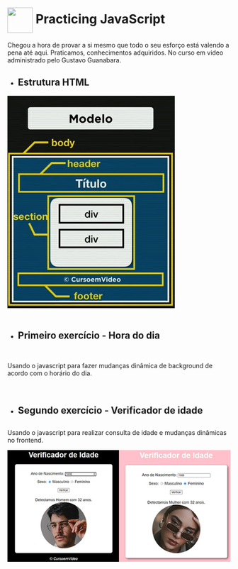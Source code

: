 # <img src="https://img.icons8.com/color/48/000000/javascript.png"  width="57" height="57" align="center" /> Practicing  JavaScript 

Chegou a hora de provar a si mesmo que todo o seu esforço está valendo a pena até aqui. Praticamos, conhecimentos adquiridos. No curso em video administrado pelo Gustavo Guanabara.

  * <h2> Estrutura HTML </h2>
  <img   src="project template.png" alt="project template">
  <br>
  <br>

  * <h2> Primeiro exercício - Hora do dia <h2>

  <br>
   Usando o javascript para fazer mudanças dinâmica de background de acordo com o 
   horário do dia.
   <br>
   <br>
   
     
   
   <br>


* <h2> Segundo exercício - Verificador de idade <h2>

Usando o javascript para realizar consulta de idade e mudanças dinâmicas no frontend.

<img   src="pag1.jpg" alt="porject example">

